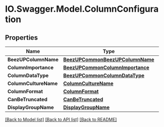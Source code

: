 # IO.Swagger.Model.ColumnConfiguration
## Properties

Name | Type | Description | Notes
------------ | ------------- | ------------- | -------------
**BeezUPColumnName** | [**BeezUPCommonBeezUPColumnName**](BeezUPCommonBeezUPColumnName.md) |  | [optional] 
**ColumnImportance** | [**BeezUPCommonColumnImportance**](BeezUPCommonColumnImportance.md) |  | 
**ColumnDataType** | [**BeezUPCommonColumnDataType**](BeezUPCommonColumnDataType.md) |  | 
**ColumnCultureName** | [**ColumnCultureName**](ColumnCultureName.md) |  | [optional] 
**ColumnFormat** | [**ColumnFormat**](ColumnFormat.md) |  | [optional] 
**CanBeTruncated** | [**CanBeTruncated**](CanBeTruncated.md) |  | [optional] 
**DisplayGroupName** | [**DisplayGroupName**](DisplayGroupName.md) |  | [optional] 

[[Back to Model list]](../README.md#documentation-for-models) [[Back to API list]](../README.md#documentation-for-api-endpoints) [[Back to README]](../README.md)

